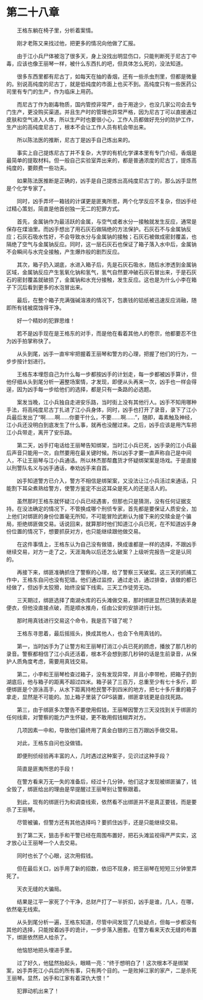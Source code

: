 #	第二十八章

　　王格东躺在椅子里，分析着案情。

　　刚才老陈又来找过他，把更多的情况向他做了汇报。

　　由于江小兵尸体被泡了很多天，身上没找出明显伤口，只能判断死于尼古丁中毒，应该也像王丽琴一样，被什么东西扎的吧，但具体怎么死的，没法知道。

　　很多东西里都有尼古丁，如每天在抽的香烟，还有一些杀虫剂里，但都是微量的。别说高纯度的尼古丁，就是低纯度的市面上也买不到。高纯度只有一些医药公司里有专门的生产，作为临床上用药。

　　而尼古丁作为剧毒物质，国内管控非常严，由于用途少，也没几家公司会去专门生产，更没购买渠道。并且生产时的管理也异常严格，因为尼古丁可以直接通过皮肤和空气进入人体，所以生产时也要很小心，工作人员都做好充分的防护工作，生产出的高纯度尼古丁，根本不会让工作人员有机会带出来。

　　所以陈法医的推断，尼古丁是凶手自己炼出来的。

　　事实上自己提炼尼古丁并不复杂，大学的有机化学课本里有专门介绍，香烟是最简单的提取材料。但一般自己实验室弄出来的，都是普通浓度的尼古丁，提炼高纯度的，要颇费一些功夫。

　　如果陈法医推断是正确的，凶手是自己提炼出高纯度尼古丁的，那么凶手显然是个化学专家了。

　　同时，凶手弄坏一箱钱的计谋更是匪夷所思，两个化学反应不复杂，但凶手经过精心策划，简直是他首创独一无二的犯罪方式。

　　首先，金属钠作为最活跃的金属，与空气或者水分一接触就发生反应，通常是保存在煤油里。而凶手想出了用石灰石做隔绝的方法保护。石灰石不与金属钠反应；石灰石吸水性好，不会导致水分与金属钠的接触；石灰石被做成密封覆盖，也隔绝了空气与金属钠反应。同时，这一层石灰石也保证了箱子落入水中后，金属钠不会瞬间与水完全接触，产生爆炸般的剧烈反应。

　　其次，箱子扔入湖底，水进入箱子后，先是石灰石吸水，随后水渗透到金属钠区域，金属钠反应产生氢氧化钠和氢气，氢气自然要冲破石灰石冒出来，于是石灰石的密封覆盖就破损了，金属钠和水充分接触，发生反应。这也是为什么小李在箱子下沉后看到更多的水泡冒出来。

　　最后，在整个箱子充满强碱溶液的情况下，包裹钱的铝纸被迅速反应消融，随即所有钱被腐蚀得干净。

　　好一个精妙的犯罪思维！

　　若不是凶手现在是王格东的对手，而是他在看着其他人的卷宗，他都要忍不住为凶手拍掌称快了。

　　从头到尾，凶手一直牢牢把握着王丽琴和警方的心理，把握了他们的行为，一步步按计划进行。

　　王格东本埋怨自己为什么每一步都按凶手的计划走，每一步都被凶手算计，但他仔细从头到尾分析一遍整场案情，才发现，即便从头再来一次，凶手也一样会得逞，因为凶手每一步给他们的选择，都是只有一条路的必选题。

　　案发当晚，江小兵独自走进安乐路，当时街上没有其他行人。凶手不知用哪种手法，将高纯度尼古丁扎进了江小兵身体，同时，凶手也打开了录音，录下了江小兵最后发出了“啊……啊……你要干什么，不要……啊……”，随即，毒素触及神经，江小兵还没明白到底发生了什么事，就再也没醒过来。之后，凶手应该是用汽车把江小兵带走，离开了安乐路。

　　第二天，凶手打电话给王丽琴告知绑架，当时江小兵已死，凶手录的江小兵最后声音只能用一次，自然要用在最关键时候。所以凶手才要一直声称自己是中间人，不让王丽琴与江小兵通话。所以林杰那帮蠢货才怀疑绑架案是场戏。于是直接以刑警队名义与凶手通话，奉劝凶手来自首。

　　凶手知道警方已介入，警方不相信是绑架案，又没法让江小兵活过来通话，只能割下耳朵煮熟给警方，使警方鉴定不出这耳朵是死人的还是活人的。

　　虽然那时王格东就怀疑江小兵已经遇害，但那也只是猜测，没有任何证据支持。在没法确定的情况下，不管换成哪个刑侦专家，首先都是要保证人质安全，加上他们对绑匪的身份位置毫无所知，不可能冒险武断认为接下来的交赎金是个骗局，拒绝绑匪做交易。话说回来，就算那时他们知道江小兵已死，在不知道凶手身份位置的情况下，想要抓获对方，也只能继续跟他做交易。

　　在这件事情上，王格东认为自己没有做错，换成谁都是一样的选择，不跟凶手继续交易，对方一走了之，天涯海角以后还怎么破案？上级听完报告一定是认同的。

　　再接下来，绑匪准确抓住了警察的心理，给了警察三天破案。这三天的抓捕工作中，王格东自问也没有犯错。他们通过监控，通过走访，通过排查，该做的都已经做了，但凶手太狡猾，始终没留下线索。三天工作徒劳无功。

　　三天期过，绑匪选择了南湖水库的石头滩做交易，那时绑匪显然已猜到表弟是便衣，但他没直接点破，而是顺水推舟，任由公安的安排进行计划。

　　那时用真钱进行交易这个命令，我是否下错了呢？

　　王格东寻思着，最后摇摇头，换成其他人，也会下令用真钱的。

　　第一，当时凶手为了让警方和王丽琴打消江小兵已死的顾虑，播放了那几秒的录音。警察都相信了江小兵还活着，根本不会想到那几秒钟的话是生前录音，从保护人质角度考虑，需要用真钱交易。

　　第二，小李和王丽琴检查过箱子，没有发现异常，并且小李带枪，把箱子扔到湖底后，他与箱子的距离不超过四米。箱子装了三百万，总重至少有七十多斤，即便绑匪是个游泳高手，从水下距离持枪民警不到四米的地方，把七十多斤重的箱子拿走，显然是不可能的。加上箱子里装了GPS装置，绑匪拿钱更是自找死路。

　　第三，由于绑匪多次警告不要使用假钱，王丽琴因警方三天没找到关于绑匪的任何线索，对警察的能力产生怀疑，更不敢用假钱糊弄对方。

　　几项因素一中和，导致他们最终用了真金白银的三百万跟凶手做交易。

　　对此，王格东自问也没做错。

　　即便刑侦经验再丰富的人，几时遇过这种案子，见识过这种手段？

　　简直是匪夷所思的手段！

　　在警方看来万无一失的准备后，经过十几分钟，他们这才发现被绑匪骗了，钱全毁了，绑匪给出的理由是早提醒过王丽琴别让警察跟着。

　　到此，现有的绑匪行为和调查线索，依然看不出绑匪并不是真正要钱，而是要杀了王丽琴。

　　尽管被骗，但警方还有其他选择吗？要抓住凶手，还是只能继续交易。

　　到了第二天，狙击手和干警已经在周围布置好，把石头滩监视得严严实实，这才放心让王丽琴一个人去交易。

　　同时也长了个心眼，这次用假钱。

　　但在最后关口，凶手用了新的招数，依旧不现身，把王丽琴在短短三分钟里弄死了。

　　天衣无缝的大骗局。

　　结果是江平一家死了个干净，总财产打了一半折扣，凶手是谁，几人，在哪，依然毫无线索。

　　从头到尾分析一遍，王格东知道，尽管中间发现了几处疑点，但每一步都没有其他的选择，只能按着凶手的诡计，一步步落入圈套。在警方看来天衣无缝的布置下，绑匪依然把人给杀了。

　　他恼怒地把头埋进手里。

　　过了好久，他猛然抬起头，眼睛一亮：“终于想明白了！这次根本不是绑架案，凶手弄死江小兵后的所有事，只有两个目的。一是败掉江家的家产，二是杀死王丽琴。显然，凶手和江家有着深仇大恨！”

　　犯罪动机出来了！